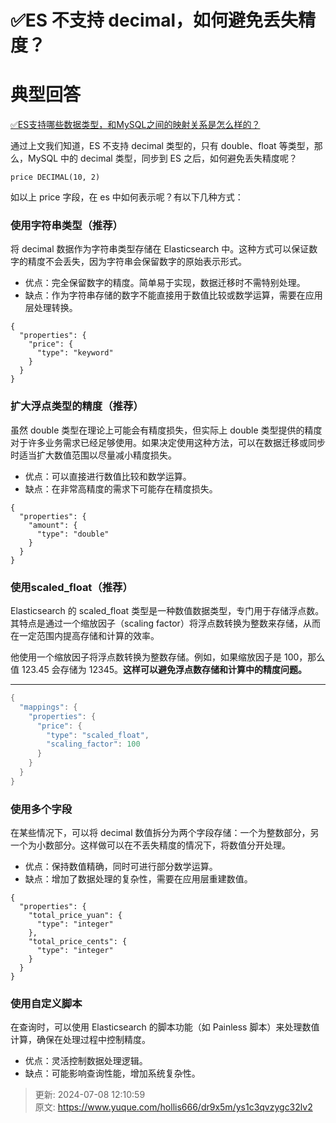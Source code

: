 # ✅ES 不支持 decimal，如何避免丢失精度？

# 典型回答


[✅ES支持哪些数据类型，和MySQL之间的映射关系是怎么样的？](https://www.yuque.com/hollis666/dr9x5m/neoehwlpx3yeeg7m)



通过上文我们知道，ES 不支持 decimal 类型的，只有 double、float 等类型，那么，MySQL 中的 decimal 类型，同步到 ES 之后，如何避免丢失精度呢？



```plain
price DECIMAL(10, 2)
```



如以上 price 字段，在 es 中如何表示呢？有以下几种方式：

### 使用字符串类型（推荐）
将 decimal 数据作为字符串类型存储在 Elasticsearch 中。这种方式可以保证数字的精度不会丢失，因为字符串会保留数字的原始表示形式。

+ 优点：完全保留数字的精度。简单易于实现，数据迁移时不需特别处理。
+ 缺点：作为字符串存储的数字不能直接用于数值比较或数学运算，需要在应用层处理转换。



```plain
{
  "properties": {
    "price": {
      "type": "keyword"
    }
  }
}
```

### 扩大浮点类型的精度（推荐）
虽然 double 类型在理论上可能会有精度损失，但实际上 double 类型提供的精度对于许多业务需求已经足够使用。如果决定使用这种方法，可以在数据迁移或同步时适当扩大数值范围以尽量减小精度损失。

+ 优点：可以直接进行数值比较和数学运算。
+ 缺点：在非常高精度的需求下可能存在精度损失。



```plain
{
  "properties": {
    "amount": {
      "type": "double"
    }
  }
}
```



### 使用scaled_float（推荐）


Elasticsearch 的 scaled_float 类型是一种数值数据类型，专门用于存储浮点数。其特点是通过一个缩放因子（scaling factor）将浮点数转换为整数来存储，从而在一定范围内提高存储和计算的效率。



他使用一个缩放因子将浮点数转换为整数存储。例如，如果缩放因子是 100，那么值 123.45 会存储为 12345。**这样可以避免浮点数存储和计算中的精度问题。**

****

```java
{
  "mappings": {
    "properties": {
      "price": {
        "type": "scaled_float",
        "scaling_factor": 100
      }
    }
  }
}

```



### 使用多个字段
在某些情况下，可以将 decimal 数值拆分为两个字段存储：一个为整数部分，另一个为小数部分。这样做可以在不丢失精度的情况下，将数值分开处理。

+ 优点：保持数值精确，同时可进行部分数学运算。
+ 缺点：增加了数据处理的复杂性，需要在应用层重建数值。



```plain
{
  "properties": {
    "total_price_yuan": {
      "type": "integer"
    },
    "total_price_cents": {
      "type": "integer"
    }
  }
}
```

### 使用自定义脚本
在查询时，可以使用 Elasticsearch 的脚本功能（如 Painless 脚本）来处理数值计算，确保在处理过程中控制精度。

+ 优点：灵活控制数据处理逻辑。
+ 缺点：可能影响查询性能，增加系统复杂性。







> 更新: 2024-07-08 12:10:59  
> 原文: <https://www.yuque.com/hollis666/dr9x5m/ys1c3qvzygc32lv2>